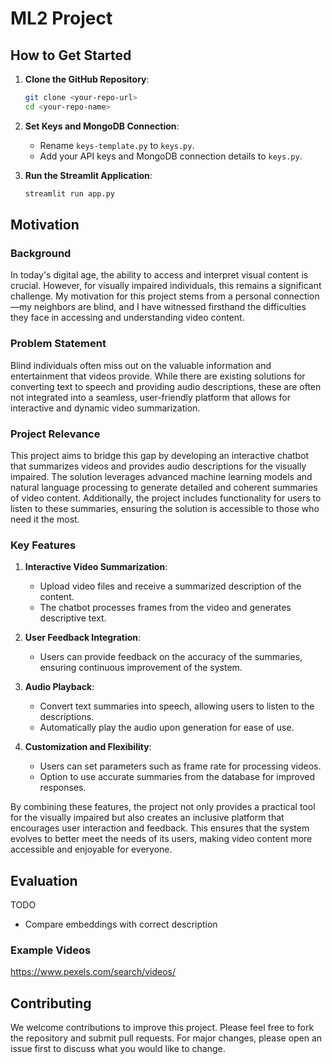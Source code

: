 # ML2 Project

## How to Get Started

1. **Clone the GitHub Repository**:
    ```bash
    git clone <your-repo-url>
    cd <your-repo-name>
    ```

2. **Set Keys and MongoDB Connection**:
    - Rename `keys-template.py` to `keys.py`.
    - Add your API keys and MongoDB connection details to `keys.py`.

3. **Run the Streamlit Application**:
    ```bash
    streamlit run app.py
    ```

## Motivation

### Background

In today's digital age, the ability to access and interpret visual content is crucial. However, for visually impaired individuals, this remains a significant challenge. My motivation for this project stems from a personal connection—my neighbors are blind, and I have witnessed firsthand the difficulties they face in accessing and understanding video content.

### Problem Statement

Blind individuals often miss out on the valuable information and entertainment that videos provide. While there are existing solutions for converting text to speech and providing audio descriptions, these are often not integrated into a seamless, user-friendly platform that allows for interactive and dynamic video summarization.

### Project Relevance

This project aims to bridge this gap by developing an interactive chatbot that summarizes videos and provides audio descriptions for the visually impaired. The solution leverages advanced machine learning models and natural language processing to generate detailed and coherent summaries of video content. Additionally, the project includes functionality for users to listen to these summaries, ensuring the solution is accessible to those who need it the most.

### Key Features

1. **Interactive Video Summarization**:
    - Upload video files and receive a summarized description of the content.
    - The chatbot processes frames from the video and generates descriptive text.

2. **User Feedback Integration**:
    - Users can provide feedback on the accuracy of the summaries, ensuring continuous improvement of the system.

3. **Audio Playback**:
    - Convert text summaries into speech, allowing users to listen to the descriptions.
    - Automatically play the audio upon generation for ease of use.

4. **Customization and Flexibility**:
    - Users can set parameters such as frame rate for processing videos.
    - Option to use accurate summaries from the database for improved responses.

By combining these features, the project not only provides a practical tool for the visually impaired but also creates an inclusive platform that encourages user interaction and feedback. This ensures that the system evolves to better meet the needs of its users, making video content more accessible and enjoyable for everyone.

## Evaluation

TODO

- Compare embeddings with correct description

### Example Videos

https://www.pexels.com/search/videos/

## Contributing

We welcome contributions to improve this project. Please feel free to fork the repository and submit pull requests. For major changes, please open an issue first to discuss what you would like to change.